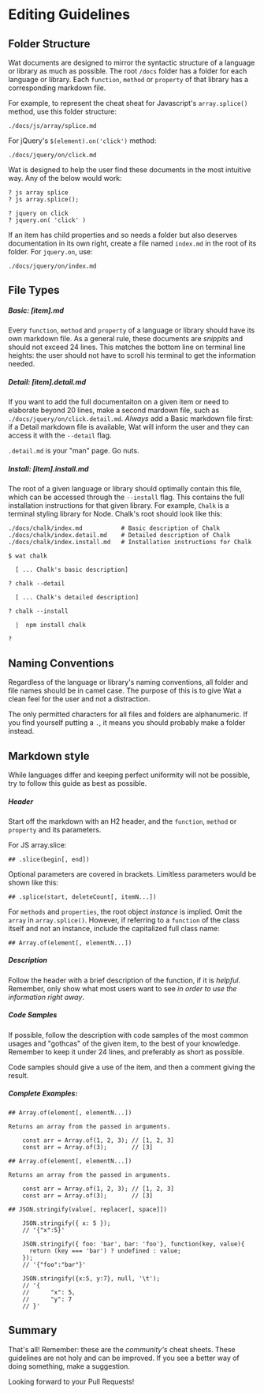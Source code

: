# Editing Guidelines

## Folder Structure

Wat documents are designed to mirror the syntactic structure of a language or library as much as possible. The root `/docs` folder has a folder for each language or library. Each `function`, `method` or `property` of that library has a corresponding markdown file. 

For example, to represent the cheat sheat for Javascript's `array.splice()` method, use this folder structure:

`./docs/js/array/splice.md`

For jQuery's `$(element).on('click')` method:

`./docs/jquery/on/click.md`

Wat is designed to help the user find these documents in the most intuitive way. Any of the below would work:

```text
? js array splice
? js array.splice();

? jquery on click
? jquery.on( 'click' )
```
If an item has child properties and so needs a folder but also deserves documentation in its own right, create a file named `index.md` in the root of its folder. For `jquery.on`, use:

`./docs/jquery/on/index.md`

## File Types

##### Basic: [item].md

Every `function`, `method` and `property` of a language or library should have its own markdown file. As a general rule, these documents are *snippits* and should not exceed 24 lines. This matches the bottom line on terminal line heights: the user should not have to scroll his terminal to get the information needed.

##### Detail: [item].detail.md

If you want to add the full documentaiton on a given item or need to elaborate beyond 20 lines, make a second mardown file, such as `./docs/jquery/on/click.detail.md`. *Always* add a Basic markdown file first: if a Detail markdown file is available, Wat will inform the user and they can access it with the `--detail` flag.

`.detail.md` is your "man" page. Go nuts.

##### Install: [item].install.md

The root of a given language or library should optimally contain this file, which can be accessed through the `--install` flag. This contains the full installation instructions for that given library. For example, `Chalk` is a terminal styling library for Node. Chalk's root should look like this:

```text
./docs/chalk/index.md           # Basic description of Chalk
./docs/chalk/index.detail.md    # Detailed description of Chalk
./docs/chalk/index.install.md   # Installation instructions for Chalk
```
```text
$ wat chalk

  [ ... Chalk's basic description] 

? chalk --detail

  [ ... Chalk's detailed description] 

? chalk --install

  |  npm install chalk

?
```
## Naming Conventions

Regardless of the language or library's naming conventions, all folder and file names should be in camel case. The purpose of this is to give Wat a clean feel for the user and not a distraction.

The only permitted characters for all files and folders are alphanumeric. If you find yourself putting a `.`, it means you should probably make a folder instead.

## Markdown style

While languages differ and keeping perfect uniformity will not be possible, try to follow this guide as best as possible.

##### Header

Start off the markdown with an H2 header, and the `function`, `method` or `property` and its parameters.

For JS array.slice: 

```text
## .slice(begin[, end])
```

Optional parameters are covered in brackets. Limitless parameters would be shown like this:

```text
## .splice(start, deleteCount[, itemN...])
```

For `methods` and `properties`, the root object *instance* is implied. Omit the `array` in `array.splice()`. However, if referring to a `function` of the class itself and not an instance, include the capitalized full class name:

```text
## Array.of(element[, elementN...])
```

##### Description

Follow the header with a brief description of the function, if it is *helpful*. Remember, only show what most users want to see *in order to use the information right away*.

##### Code Samples

If possible, follow the description with code samples of the most common usages and "gothcas" of the given item, to the best of your knowledge. Remember to keep it under 24 lines, and preferably as short as possible.

Code samples should give a use of the item, and then a comment giving the result.

##### Complete Examples:

```text
## Array.of(element[, elementN...])

Returns an array from the passed in arguments.

    const arr = Array.of(1, 2, 3); // [1, 2, 3]
    const arr = Array.of(3);       // [3]
```

```text
## Array.of(element[, elementN...])

Returns an array from the passed in arguments.

    const arr = Array.of(1, 2, 3); // [1, 2, 3]
    const arr = Array.of(3);       // [3]
```

```text
## JSON.stringify(value[, replacer[, space]])

    JSON.stringify({ x: 5 });                                        
    // '{"x":5}'

    JSON.stringify({ foo: 'bar', bar: 'foo'}, function(key, value){  
      return (key === 'bar') ? undefined : value;
    });
    // '{"foo":"bar"}'

    JSON.stringify({x:5, y:7}, null, '\t');
    // '{
    //      "x": 5,
    //      "y": 7
    // }'
```

## Summary

That's all! Remember: these are the *community's* cheat sheets. These guidelines are not holy and can be improved. If you see a better way of doing something, make a suggestion.

Looking forward to your Pull Requests!

